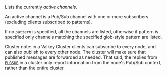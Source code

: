 Lists the currently *active channels*.

An active channel is a Pub/Sub channel with one or more subscribers (excluding clients subscribed to patterns).

If no `pattern` is specified, all the channels are listed, otherwise if pattern is specified only channels matching the specified glob-style pattern are listed.

Cluster note: in a Valkey Cluster clients can subscribe to every node, and can also publish to every other node. The cluster will make sure that published messages are forwarded as needed. That said, the replies from [`PUBSUB`](../commands/pubsub.md) in a cluster only report information from the node's Pub/Sub context, rather than the entire cluster.
